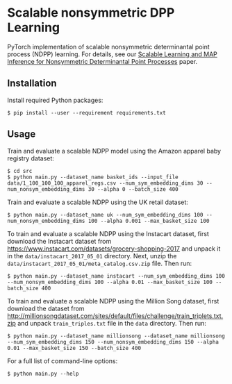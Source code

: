 # Scalable nonsymmetric DPP Learning
PyTorch implementation of scalable nonsymmetric determinantal point process (NDPP) learning.  For 
details, see our [Scalable Learning and MAP Inference for Nonsymmetric Determinantal Point Processes](https://arxiv.org/abs/2006.09862)
paper.

## Installation
Install required Python packages:
```console
$ pip install --user --requirement requirements.txt
```

## Usage
Train and evaluate a scalable NDPP model using the Amazon apparel baby registry 
dataset:
```console
$ cd src
$ python main.py --dataset_name basket_ids --input_file data/1_100_100_100_apparel_regs.csv --num_sym_embedding_dims 30 --num_nonsym_embedding_dims 30 --alpha 0 --batch_size 400
```

Train and evaluate a scalable NDPP using the UK retail dataset:
```console
$ python main.py --dataset_name uk --num_sym_embedding_dims 100 --num_nonsym_embedding_dims 100 --alpha 0.001 --max_basket_size 100
```

To train and evaluate a scalable NDPP using the Instacart dataset, first download the Instacart dataset 
from https://www.instacart.com/datasets/grocery-shopping-2017 and unpack it in the 
`data/instacart_2017_05_01` directory.  Next, unzip the `data/instacart_2017_05_01/meta_catalog.csv.zip` file.  Then run:
```console
$ python main.py --dataset_name instacart --num_sym_embedding_dims 100 --num_nonsym_embedding_dims 100 --alpha 0.01 --max_basket_size 100 --batch_size 400
```

To train and evaluate a scalable NDPP using the Million Song dataset, first download the dataset 
from http://millionsongdataset.com/sites/default/files/challenge/train_triplets.txt.zip and unpack `train_triples.txt` file in the `data` directory. Then run:
```console
$ python main.py --dataset_name millionsong --dataset_name millionsong --num_sym_embedding_dims 150 --num_nonsym_embedding_dims 150 --alpha 0.01 --max_basket_size 150 --batch_size 400
```

For a full list of command-line options:
```console
$ python main.py --help
```
